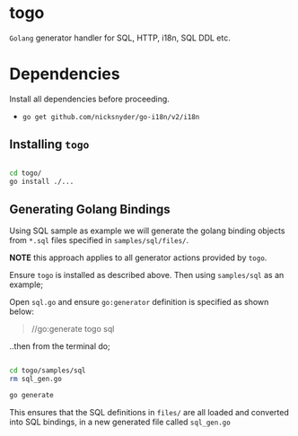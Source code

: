 # togo

`Golang` generator handler for SQL, HTTP, i18n, SQL DDL etc.

# Dependencies

Install all dependencies before proceeding.

* `go get github.com/nicksnyder/go-i18n/v2/i18n`

## Installing `togo`

```bash

cd togo/
go install ./...

```

## Generating Golang Bindings

Using SQL sample as example we will generate the golang binding objects from `*.sql` files specified in `samples/sql/files/`.

**NOTE** this approach applies to all generator actions provided by `togo`.

Ensure `togo` is installed as described above. Then using `samples/sql` as an example;

Open `sql.go` and ensure `go:generator` definition is specified as shown below:

> //go:generate togo sql

..then from the terminal do;

```bash

cd togo/samples/sql
rm sql_gen.go

go generate
```

This ensures that the SQL definitions in `files/` are all loaded and converted into SQL bindings, in a new generated file called `sql_gen.go`
